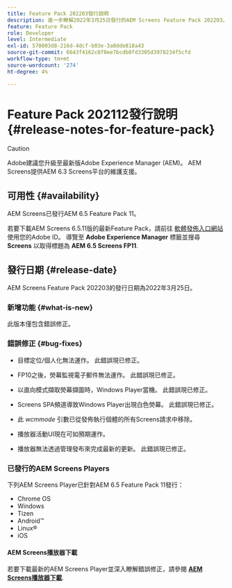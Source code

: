 ```yaml
---
title: Feature Pack 202203發行說明
description: 進一步瞭解2022年3月25日發行的AEM Screens Feature Pack 202203。
feature: Feature Pack
role: Developer
level: Intermediate
exl-id: 570003d8-216d-4dcf-b03e-3a0dde818a43
source-git-commit: 6643f4162c8f0ee7bcdb0fd3305d3978234f5cfd
workflow-type: tm+mt
source-wordcount: '274'
ht-degree: 4%

---
```


# Feature Pack 202112發行說明 {#release-notes-for-feature-pack}

>[!CAUTION]
>Adobe建議您升級至最新版Adobe Experience Manager (AEM)。 AEM Screens提供AEM 6.3 Screens平台的維護支援。

## 可用性 {#availability}

AEM Screens已發行AEM 6.5 Feature Pack 11。

若要下載AEM Screens 6.5.11版的最新Feature Pack，請前往 [軟體發佈入口網站](https://experience.adobe.com/#/downloads/content/software-distribution/en/aem.html) 使用您的Adobe ID。 導覽至 **Adobe Experience Manager** 標籤並搜尋 **Screens** 以取得標題為 **AEM 6.5 Screens FP11**.

## 發行日期 {#release-date}

AEM Screens Feature Pack 202203的發行日期為2022年3月25日。

### 新增功能 {#what-is-new}

此版本僅包含錯誤修正。

### 錯誤修正 {#bug-fixes}

* 目標定位/個人化無法運作。 此錯誤現已修正。

* FP10之後，熒幕監視電子郵件無法運作。 此錯誤現已修正。

* 以直向模式擷取熒幕擷圖時，Windows Player當機。 此錯誤現已修正。

* Screens SPA頻道導致Windows Player出現白色熒幕。 此錯誤現已修正。

* 此 *wcmmode* 引數已從發佈執行個體的所有Screens請求中移除。

* 播放器活動UI現在可如預期運作。

* 播放器無法透過管理發布來完成最新的更新。 此錯誤現已修正。

### 已發行的AEM Screens Players

下列AEM Screens Player已針對AEM 6.5 Feature Pack 11發行：

* Chrome OS
* Windows
* Tizen
* Android™
* Linux®
* iOS

#### AEM Screens播放器下載

若要下載最新的AEM Screens Player並深入瞭解錯誤修正，請參閱 **[AEM Screens播放器下載](https://download.macromedia.com/screens/index.html)**.
